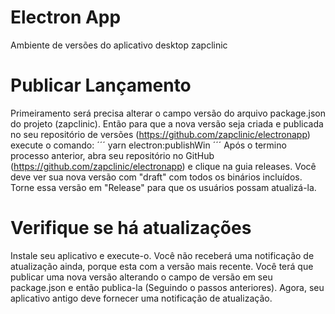 # Electron App

Ambiente de versões do aplicativo desktop zapclinic


# Publicar Lançamento
Primeiramento será precisa alterar o campo versão do arquivo package.json do projeto (zapclinic).
Então para que a nova versão seja criada e publicada no seu repositório de versões (https://github.com/zapclinic/electronapp) execute o comando:
´´´
yarn electron:publishWin
´´´
Após o termino processo anterior, abra seu repositório no GitHub (https://github.com/zapclinic/electronapp) e clique na guia releases. Você deve ver sua nova versão com "draft" com todos os binários incluídos. Torne essa versão em "Release" para que os usuários possam atualizá-la.

# Verifique se há atualizações
Instale seu aplicativo e execute-o. Você não receberá uma notificação de atualização ainda, porque esta com a versão mais recente. Você terá que publicar uma nova versão alterando o campo de versão em seu package.json e então publica-la (Seguindo o passos anteriores). Agora, seu aplicativo antigo deve fornecer uma notificação de atualização.
